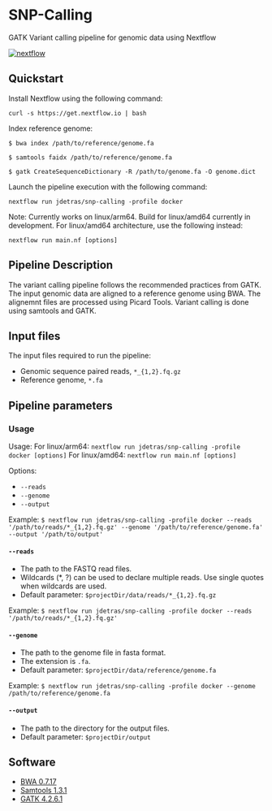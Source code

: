 # SNP-Calling
GATK Variant calling pipeline for genomic data using Nextflow

[![nextflow](https://img.shields.io/badge/nextflow-%E2%89%A522.04.5-brightgreen.svg)](http://nextflow.io)

## Quickstart

Install Nextflow using the following command: 

    curl -s https://get.nextflow.io | bash
  
Index reference genome:

  `$ bwa index /path/to/reference/genome.fa`
 
  `$ samtools faidx /path/to/reference/genome.fa`
  
  `$ gatk CreateSequenceDictionary -R /path/to/genome.fa -O genome.dict`

Launch the pipeline execution with the following command:

    nextflow run jdetras/snp-calling -profile docker
  
Note: Currently works on linux/arm64. Build for linux/amd64 currently in development. For linux/amd64 architecture, use the following instead:

  `nextflow run main.nf [options]`
  
## Pipeline Description

The variant calling pipeline follows the recommended practices from GATK. The input genomic data are aligned to a reference genome using BWA. The alignemnt files are processed using Picard Tools. Variant calling is done using samtools and GATK. 

## Input files

The input files required to run the pipeline:
* Genomic sequence paired reads, `*_{1,2}.fq.gz`
* Reference genome, `*.fa`

## Pipeline parameters

### Usage
Usage: For linux/arm64: `nextflow run jdetras/snp-calling -profile docker [options]`
       For linux/amd64: `nextflow run main.nf [options]`

Options:

* `--reads` 
* `--genome`
* `--output`

Example: 
`$ nextflow run jdetras/snp-calling -profile docker --reads '/path/to/reads/*_{1,2}.fq.gz' --genome '/path/to/reference/genome.fa' --output '/path/to/output'`

#### `--reads`

* The path to the FASTQ read files.
* Wildcards (*, ?) can be used to declare multiple reads. Use single quotes when wildcards are used. 
* Default parameter: `$projectDir/data/reads/*_{1,2}.fq.gz`

Example: 
  `$ nextflow run jdetras/snp-calling -profile docker --reads '/path/to/reads/*_{1,2}.fq.gz'`
  
#### `--genome`

* The path to the genome file in fasta format.
* The extension is `.fa`.
* Default parameter: `$projectDir/data/reference/genome.fa`

Example:
  `$ nextflow run jdetras/snp-calling -profile docker --genome /path/to/reference/genome.fa`
  

  
#### `--output`

* The path to the directory for the output files.
* Default parameter: `$projectDir/output`

## Software

* [BWA 0.7.17](http://bio-bwa.sourceforge.net/)
* [Samtools 1.3.1](http://www.htslib.org/)
* [GATK 4.2.6.1](https://gatk.broadinstitute.org/) 

